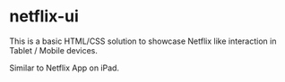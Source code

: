 netflix-ui
==========

This is a basic HTML/CSS solution to showcase Netflix like interaction in Tablet / Mobile devices. 

Similar to Netflix App on iPad.
